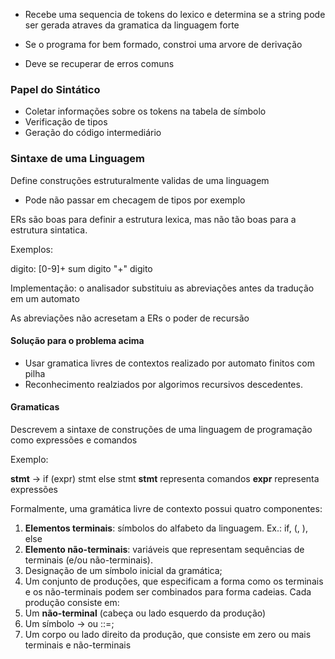 
- Recebe uma sequencia de tokens do lexico e determina se a string pode ser gerada atraves da gramatica da linguagem forte

- Se o programa for bem formado, constroi uma arvore de derivação

- Deve se recuperar de erros comuns


### Papel do Sintático

- Coletar informações sobre os tokens na tabela de símbolo
- Verificação de tipos
- Geração do código intermediário


### Sintaxe de uma Linguagem


Define construções estruturalmente validas de uma linguagem

- Pode não passar em checagem de tipos por exemplo

ERs são boas para definir a estrutura lexica, mas não tão boas para a estrutura sintatica.

Exemplos:

digito: [0-9]+
sum digito "+" digito

Implementação: o analisador substituiu as abreviações antes da tradução em um automato

As abreviações não acresetam a ERs o poder de recursão

####  Solução para o problema acima

- Usar gramatica livres de contextos realizado por automato finitos com pilha
- Reconhecimento realziados por algorimos recursivos descedentes.

#### Gramaticas

Descrevem a sintaxe de construções de uma linguagem de programação como expressões e comandos

Exemplo: 

**stmt** -> if (expr) stmt else stmt
**stmt** representa comandos
**expr** representa expressões


Formalmente, uma gramática livre de contexto possui quatro componentes:
1. **Elementos terminais**: símbolos do alfabeto da linguagem. Ex.: if, (, ), else
2. **Elemento não-terminais**: variáveis que representam sequências de terminais (e/ou não-terminais).
3. Designação de um símbolo inicial da gramática;
4. Um conjunto de produções, que especificam a forma como os terminais e os não-terminais podem ser combinados para forma cadeias. Cada produção consiste em:
5. Um **não-terminal** (cabeça ou lado esquerdo da produção) 
6. Um símbolo -> ou ::=;
7. Um corpo ou lado direito da produção, que consiste em zero ou mais terminais e não-terminais



